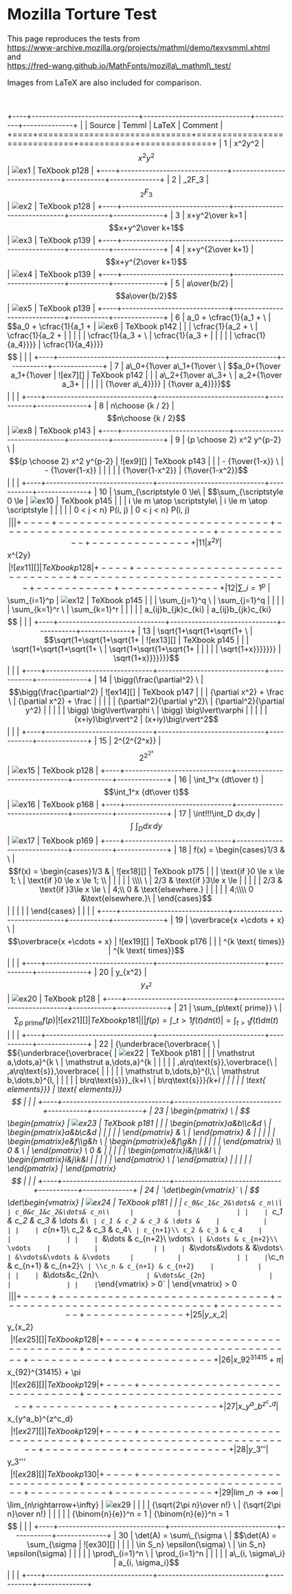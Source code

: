 <!DOCTYPE html>
<html lang="en">
<head>
  <meta charset="utf-8">
  <meta name="viewport" content="initial-scale=1">
  <title>Temml Mozilla Tests</title>
  <link rel="stylesheet" href="../docs/docStyles.css">
  <link rel="stylesheet" type="text/css" href="../assets/Temml-Latin-Modern.css">
  <script src="./temmlPostProcess.js"></script>
  <style>
    body{font-size: 18px}
    table tr > td:nth-of-type(2),
    table tr > td:nth-of-type(5) { font-size: 8pt; font-family: Consolas, "Courier New", Courier, monospace; }
    table tr > td:nth-of-type(4) { text-align: center; }
  </style>
</head>

<body>

# Mozilla Torture Test

This page reproduces the tests from \
https://www-archive.mozilla.org/projects/mathml/demo/texvsmml.xhtml and \
https://fred-wang.github.io/MathFonts/mozilla\_mathml\_test/

Images from LaTeX are also included for comparison.

<br>

+----+------------------------------+------------------------------+-----------+--------------+
|    | Source                       | Temml                        | LaTeX     | Comment      |
+====+==============================+==============================+===========+==============+
| 1  | x^2y^2                       | $$x^2y^2$$                   | ![ex1][]  | TeXbook p128 |
+----+------------------------------+------------------------------+-----------+--------------+
| 2  | \_2F\_3                      | $$_2F_3$$                    | ![ex2][]  | TeXbook p128 |
+----+------------------------------+------------------------------+-----------+--------------+
| 3  | x+y^2\over k+1               | $$x+y^2\over k+1$$           | ![ex3][]  | TeXbook p139 |
+----+------------------------------+------------------------------+-----------+--------------+
| 4  | x+y^{2\over k+1}             | $$x+y^{2\over k+1}$$         | ![ex4][]  | TeXbook p139 |
+----+------------------------------+------------------------------+-----------+--------------+
| 5  | a\over{b/2}                  | $$a\over{b/2}$$              | ![ex5][]  | TeXbook p139 |
+----+------------------------------+------------------------------+-----------+--------------+
| 6  | a\_0 + \cfrac{1}{a\_1 +  \   | $$a_0 + \cfrac{1}{a_1 +      | ![ex6][]  | TeXbook p142 |
|    | \cfrac{1}{a\_2 +  \          | \cfrac{1}{a_2 +              |           |              |
|    | \cfrac{1}{a\_3 +  \          | \cfrac{1}{a_3 +              |           |              |
|    | \cfrac{1}{a\_4}}}}           | \cfrac{1}{a_4}}}}$$          |           |              |
+----+------------------------------+------------------------------+-----------+--------------+
| 7  | a\_0+{1\over a\_1+{1\over \  | $$a_0+{1\over a_1+{1\over    | ![ex7][]  | TeXbook p142 |
|    | a\_2+{1\over a\_3+ \         | a_2+{1\over a_3+             |           |              |
|    | {1\over a\_4}}}}             | {1\over a_4}}}}$$            |           |              |
+----+------------------------------+------------------------------+-----------+--------------+
| 8  | n\choose {k / 2}             | $$n\choose {k / 2}$$         | ![ex8][]  | TeXbook p143 |
+----+------------------------------+------------------------------+-----------+--------------+
| 9  | {p \choose 2} x^2 y^{p-2} \  | $${p \choose 2} x^2 y^{p-2}  | ![ex9][]  | TeXbook p143 |
|    | - {1\over{1-x}} \            | - {1\over{1-x}}              |           |              |
|    | {1\over{1-x^2}}              | {1\over{1-x^2}}$$            |           |              |
+----+------------------------------+------------------------------+-----------+--------------+
| 10 | \sum\_{\scriptstyle 0 \le\   | $$\sum_{\scriptstyle 0 \le   | ![ex10][] | TeXbook p145 |
|    | i \le m \atop \scriptstyle\  | i \le m \atop \scriptstyle   |           |              |
|    | 0 < j < n} P(i, j)           | 0 < j < n} P(i, j)$$         |           |              |
+----+------------------------------+------------------------------+-----------+--------------+
| 11 | x^{2y}                       | $$x^{2y}$$                   | ![ex11][] | TeXbook p128 |
+----+------------------------------+------------------------------+-----------+--------------+
| 12 | \sum\_{i=1}^p \              | $$\sum_{i=1}^p               | ![ex12][] | TeXbook p145 |
|    | \sum\_{j=1}^q \              | \sum_{j=1}^q                 |           |              |
|    | \sum\_{k=1}^r \              | \sum_{k=1}^r                 |           |              |
|    | a\_{ij}b\_{jk}c\_{ki}        | a_{ij}b_{jk}c_{ki}$$         |           |              |
+----+------------------------------+------------------------------+-----------+--------------+
| 13 | \sqrt{1+\sqrt{1+\sqrt{1+ \   | $$\sqrt{1+\sqrt{1+\sqrt{1+   | ![ex13][] | TeXbook p145 |
|    | \sqrt{1+\sqrt{1+\sqrt{1+ \   | \sqrt{1+\sqrt{1+\sqrt{1+     |           |              |
|    | \sqrt{1+x}}}}}}}             | \sqrt{1+x}}}}}}}$$           |           |              |
+----+------------------------------+------------------------------+-----------+--------------+
| 14 | \bigg(\frac{\partial^2} \    | $$\bigg(\frac{\partial^2}    | ![ex14][] | TeXbook p147 |
|    | {\partial x^2} + \frac \     | {\partial x^2} + \frac       |           |              |
|    | {\partial^2}{\partial y^2}\  | {\partial^2}{\partial y^2}   |           |              |
|    | \bigg) \big\lvert\varphi \   | \bigg) \big\lvert\varphi     |           |              |
|    | (x+iy)\big\rvert^2           | (x+iy)\big\rvert^2$$         |           |              |
+----+------------------------------+------------------------------+-----------+--------------+
| 15 | 2^{2^{2^x}}                  | $$2^{2^{2^x}}$$              | ![ex15][] | TeXbook p128 |
+----+------------------------------+------------------------------+-----------+--------------+
| 16 | \int\_1^x {dt\over t}        | $$\int_1^x {dt\over t}$$     | ![ex16][] | TeXbook p168 |
+----+------------------------------+------------------------------+-----------+--------------+
| 17 | \int\!\!\!\int\_D dx\,dy     | $$\int\!\!\!\int_D dx\,dy$$  | ![ex17][] | TeXbook p169 |
+----+------------------------------+------------------------------+-----------+--------------+
| 18 | f(x) = \begin{cases}1/3 & \  | $$f(x) = \begin{cases}1/3 &  | ![ex18][] | TeXbook p175 |
|    | \text{if }0 \le x \le 1; \   | \text{if }0 \le x \le 1; \\  |           |              |
|    | \\\\ \                       | 2/3 & \text{if }3\le x \le   |           |              |
|    | 2/3 & \text{if }3\le x \le \ | 4;\\ 0 & \text{elsewhere.}   |           |              |
|    | 4;\\\\ 0 &\text{elsewhere.}\ | \end{cases}$$                |           |              |
|    | \end{cases}                  |                              |           |              |
+----+------------------------------+------------------------------+-----------+--------------+
| 19 | \overbrace{x +\cdots + x}  \ | $$\overbrace{x +\cdots + x}  | ![ex19][] | TeXbook p176 |
|    | ^{k \text{ times}}           | ^{k \text{ times}}$$         |           |              |
+----+------------------------------+------------------------------+-----------+--------------+
| 20 | y\_{x^2}                     | $$y_{x^2}$$                  | ![ex20][] | TeXbook p128 |
+----+------------------------------+------------------------------+-----------+--------------+
| 21 | \sum\_{p\text{ prime}} \     | $$\sum_{p\text{ prime}}f(p)  | ![ex21][] | TeXbook p181 |
|    | f(p)=\int\_{t>1} f(t)d\pi(t) | =\int_{t>1} f(t)d\pi(t)$$    |           |              |
+----+------------------------------+------------------------------+-----------+--------------+
| 22 | \{\underbrace{\overbrace{ \  | $$\{\underbrace{\overbrace{  | ![ex22][] | TeXbook p181 |
|    | \mathstrut a,\dots,a}^{k  \  | \mathstrut a,\dots,a}^{k     |           |              |
|    | \,a\rq\text{s}},\overbrace{\ | \,a\rq\text{s}},\overbrace{  |           |              |
|    | \mathstrut b,\dots,b}^{l\,\  | \mathstrut b,\dots,b}^{l\,   |           |              |
|    | b\rq\text{s}}}\_{k+l \       | b\rq\text{s}}}_{k+l          |           |              |
|    | \text{ elements}}\}          | \text{ elements}}\}$$        |           |              |
+----+------------------------------+------------------------------+-----------+--------------+
| 23 | \begin{pmatrix} \            | $$\begin{pmatrix}            | ![ex23][] | TeXbook p181 |
|    | \begin{pmatrix}a&b\\\\c&d \  | \begin{pmatrix}a&b\\c&d      |           |              |
|    | \end{pmatrix} & \            | \end{pmatrix} &              |           |              |
|    | \begin{pmatrix}e&f\\\\g&h \  | \begin{pmatrix}e&f\\g&h      |           |              |
|    | \end{pmatrix} \\\\ 0 & \     | \end{pmatrix} \\ 0 &         |           |              |
|    | \begin{pmatrix}i&j\\\\k&l \  | \begin{pmatrix}i&j\\k&l      |           |              |
|    | \end{pmatrix} \              | \end{pmatrix}                |           |              |
|    | \end{pmatrix}                | \end{pmatrix}$$              |           |              |
+----+------------------------------+------------------------------+-----------+--------------+
| 24 | `\det\begin{vmatrix}` \      | $$\det\begin{vmatrix}        | ![ex24][] | TeXbook p181 |
|    | `c_0&c_1&c_2&\dots& c_n\\`\ `| c_0&c_1&c_2&\dots& c_n\\     |           |              |
|    | `c_1 & c_2 & c_3 & \dots &`\ | c_1 & c_2 & c_3 & \dots &    |           |              |
|    | `c_{n+1}\\ c_2 & c_3 & c_4`\ | c_{n+1}\\ c_2 & c_3 & c_4    |           |              |
|    | `&\dots & c_{n+2}\\ \vdots`\ | &\dots & c_{n+2}\\ \vdots    |           |              |
|    | `&\vdots&\vdots & &\vdots` \ | &\vdots&\vdots & &\vdots     |           |              |
|    | `\\c_n & c_{n+1} & c_{n+2}`\ | \\c_n & c_{n+1} & c_{n+2}    |           |              |
|    | `&\dots&c_{2n}` \            | &\dots&c_{2n}                |           |              |
|    | `\end{vmatrix} > 0`          | \end{vmatrix} > 0$$          |           |              |
+----+------------------------------+------------------------------+-----------+--------------+
| 25 | y\_{x\_2}                    | $$y_{x_2}$$                  | ![ex25][] | TeXbook p128 |
+----+------------------------------+------------------------------+-----------+--------------+
| 26 | x\_{92}^{31415} + \pi        | $$x_{92}^{31415} + \pi$$     | ![ex26][] | TeXbook p129 |
+----+------------------------------+------------------------------+-----------+--------------+
| 27 | x\_{y^a\_b}^{z^c\_d}         | $$x_{y^a_b}^{z^c_d}$$        | ![ex27][] | TeXbook p129 |
+----+------------------------------+------------------------------+-----------+--------------+
| 28 | y\_3'''                      | $$y_3'''$$                   | ![ex28][] | TeXbook p130 |
+----+------------------------------+------------------------------+-----------+--------------+
| 29 | \lim\_{n\rightarrow+\infty}\ | $$\lim_{n\rightarrow+\infty} | ![ex29][] |              |
|    | {\sqrt{2\pi n}\over n!} \    | {\sqrt{2\pi n}\over n!}      |           |              |
|    | {\binom{n}{e}}^n = 1         | {\binom{n}{e}}^n = 1$$       |           |              |
+----+------------------------------+------------------------------+-----------+--------------+
| 30 | \det(A) = \sum\_{\sigma \    | $$\det(A) = \sum_{\sigma     | ![ex30][] |              |
|    | \in S_n} \epsilon(\sigma) \  | \in S_n} \epsilon(\sigma)    |           |              |
|    | \prod\_{i=1}^n \             | \prod_{i=1}^n                |           |              |
|    | a\_{i, \sigma\_i}            | a_{i, \sigma_i}$$            |           |              |
+----+------------------------------+------------------------------+-----------+--------------+

[ex1]: images/ex1.gif
[ex2]: images/ex2.gif
[ex3]: images/ex3.gif
[ex4]: images/ex4.gif
[ex5]: images/ex5.gif
[ex6]: images/ex6.gif
[ex7]: images/ex7.gif
[ex8]: images/ex8.gif
[ex9]: images/ex9.gif
[ex10]: images/ex10.gif
[ex11]: images/ex11.gif
[ex12]: images/ex12.gif
[ex13]: images/ex13.gif
[ex14]: images/ex14.gif
[ex15]: images/ex15.gif
[ex16]: images/ex16.gif
[ex17]: images/ex17.gif
[ex18]: images/ex18.gif
[ex19]: images/ex19.gif
[ex20]: images/ex20.gif
[ex21]: images/ex21.gif
[ex22]: images/ex22.gif
[ex23]: images/ex23.gif
[ex24]: images/ex24.gif
[ex25]: images/ex25.gif
[ex26]: images/ex26.gif
[ex27]: images/ex27.gif
[ex28]: images/ex28.gif
[ex29]: images/ex29.png
[ex30]: images/ex30.png

</body>
</html>
